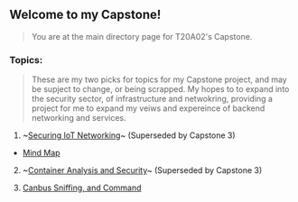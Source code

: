 ## Welcome to my Capstone!
> You are at the main directory page for T20A02's Capstone.

### Topics:
> These are my two picks for topics for my Capstone project, and may be supject to change, or being scrapped. My hopes to to expand into the security sector, of infrastructure and netwokring, providing a project for me to expand my veiws and expereince of backend networking and services.

1. ~[Securing IoT Networking](https://github.com/T20A026/Capstone/blob/main/Topic1.md)~ (Superseded by Capstone 3)
   
  * [Mind Map](https://github.com/T20A026/Capstone/blob/main/Mindmap.md)

2. ~[Container Analysis and Security](https://github.com/T20A026/Capstone/blob/main/Topic2.md)~ (Superseded by Capstone 3)


3. [Canbus Sniffing, and Command](https://github.com/T20A026/Capstone/blob/main/Topic3.md)
